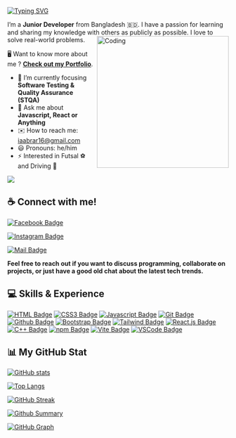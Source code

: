 [![Typing SVG](https://readme-typing-svg.demolab.com?font=Fira+Code&weight=700&size=32&duration=3000&pause=1000&color=FFFFFF&random=false&width=500&lines=HI+I'M+ISMAIL+AABRAR)](https://github.com/iaabrar16)

I’m a **Junior Developer** from Bangladesh 🇧🇩. I have a passion for learning and sharing my knowledge with others as publicly as possible. I love to solve real-world problems.
<img src="https://user-images.githubusercontent.com/92860846/192116238-f0a2f976-265f-460f-ad0a-83ef612ca989.gif" align="right" width="300" alt="Coding">

🖥️ Want to know more about me ? [**Check out my Portfolio**](https://iaabrar16.github.io/iaabrar.com).

<!-- - 🔭 I’m currently working on **Backend** -->



- 🎯 I’m currently focusing **Software Testing & Quality Assurance (STQA)** 
- 💬 Ask me about **Javascript, React or Anything**
- ✉️ How to reach me: [iaabrar16@gmail.com](mailto:iaabrar16@gmail.com)
- 😃 Pronouns: he/him
- ⚡ Interested in Futsal ⚽ and Driving 🚗


[![](https://visitcount.itsvg.in/api?id=iaabrar16&label=Profile%20Views&color=0&icon=1&pretty=true)](https://github.com/iaabrar16)

##

## ☕ Connect with me!

[![Facebook Badge](https://img.shields.io/badge/Facebook-1877F2?style=for-the-badge&logo=facebook&logoColor=white)](https://www.facebook.com/I.Aabrar/)

[![Instagram Badge](https://img.shields.io/badge/Instagram-E4405F?style=for-the-badge&logo=instagram&logoColor=white)](https://www.instagram.com/iaabrarr/)

<!-- [![Twitter Badge](https://img.shields.io/badge/Twitter-1A8CD8?style=for-the-badge&logo=twitter&logoColor=white)](https://twitter.com/)
[![Telegram Badge](https://img.shields.io/badge/Telegram-25A2E0?style=for-the-badge&logo=telegram&logoColor=white)](https://t.me/) -->

[![Mail Badge](https://img.shields.io/badge/Gmail-D23F34?style=for-the-badge&logo=gmail&logoColor=white)](mailto:iaabrar16@gmail.com)

**Feel free to reach out if you want to discuss programming, collaborate on projects, or just have a good old chat about the latest tech trends.**

##

## 💻 Skills & Experience

[![HTML Badge](https://img.shields.io/badge/HTML5-D94423?style=for-the-badge&labelColor=202020&logo=html5&logoColor=D94423)](#)
[![CSS3 Badge](https://img.shields.io/badge/CSS3-2465F1?style=for-the-badge&labelColor=202020&logo=css3&logoColor=2465F1)](#)
[![Javascript Badge](https://img.shields.io/badge/Javascript-FCDC00?style=for-the-badge&labelColor=202020&logo=javascript&logoColor=FCDC00)](#)
[![Git Badge](https://img.shields.io/badge/Git-F75029?style=for-the-badge&labelColor=202020&logo=git&logoColor=F75029)](#)
[![Github Badge](https://img.shields.io/badge/Github-1F2328?style=for-the-badge&logo=github&logoColor=white)](#)
[![Bootstrap Badge](https://img.shields.io/badge/Bootstrap-7532F9?style=for-the-badge&labelColor=202020&logo=bootstrap&logoColor=7532F9)](#)
[![Tailwind Badge](https://img.shields.io/badge/Tailwind_CSS-38BDF8?style=for-the-badge&labelColor=202020&logo=tailwindcss&logoColor=38BDF8)](#)
[![React.js Badge](https://img.shields.io/badge/React.js-61DBFB?style=for-the-badge&labelColor=202020&logo=react&logoColor=61DBFB)](#)
[![C++ Badge](https://img.shields.io/badge/C%2B%2B-659BD3?style=for-the-badge&labelColor=202020&logo=c%2B%2B&logoColor=659BD3)](#)
[![npm Badge](https://img.shields.io/badge/npm-CB3837?style=for-the-badge&labelColor=202020&logo=npm&logoColor=CB3837)](#)
[![Vite Badge](https://img.shields.io/badge/Vite-A735F2?style=for-the-badge&labelColor=202020&logo=vite&logoColor=F2BE22)](#)
[![VSCode Badge](https://img.shields.io/badge/Visual_Studio-22A6F1?style=for-the-badge&labelColor=202020&logo=visualstudio&logoColor=22A6F1)](#)

##

## 📊 My GitHub Stat

[![GitHub stats](https://github-readme-stats.vercel.app/api?username=iaabrar16&show_icons=true&theme=react&card_width=450)](https://github.com/iaabrar16)

[![Top Langs](https://github-readme-stats.vercel.app/api/top-langs/?username=iaabrar16&langs_count=10&theme=react&card_width=450)](https://github.com/iaabrar16)

[![GitHub Streak](https://github-readme-streak-stats.herokuapp.com?user=iaabrar16&theme=react&card_width=450&show_icons=true)](https://github.com/iaabrar16)

[![Github Summary](https://github-profile-summary-cards.vercel.app/api/cards/profile-details?username=iaabrar16&theme=react)](https://github.com/iaabrar16)

[![GitHub Graph](https://github-readme-activity-graph.vercel.app/graph?username=iaabrar16&custom_title=iaabrar16's%20GitHub%20Activity%20Graph&theme=react-dark&area=true)](https://github.com/iaabrar16)
